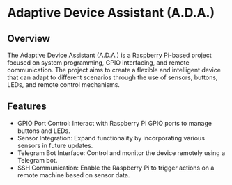 # Adaptive Device Assistant (A.D.A.)

## Overview

The Adaptive Device Assistant (A.D.A.) is a Raspberry Pi-based project focused on system programming, GPIO interfacing, and remote communication. The project aims to create a flexible and intelligent device that can adapt to different scenarios through the use of sensors, buttons, LEDs, and remote control mechanisms.

## Features 

- GPIO Port Control: Interact with Raspberry Pi GPIO ports to manage buttons and LEDs.
- Sensor Integration: Expand functionality by incorporating various sensors in future updates.
- Telegram Bot Interface: Control and monitor the device remotely using a Telegram bot.
- SSH Communication: Enable the Raspberry Pi to trigger actions on a remote machine based on sensor data.

